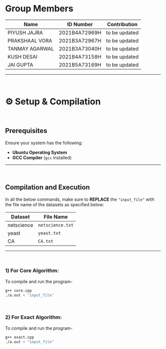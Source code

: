 # Group Members

| Name         | ID Number                | Contribution |
|-----------------|-----------------------|-------------|
| PIYUSH JAJRA       | 2021B4A72969H      | to be updated |
| PRAKSHAAL VORA     | 2021B3A72967H      | to be updated |
| TANMAY AGARWAL     | 2021B3A73040H      | to be updated |
| KUSH DESAI         | 2021B4A73158H      | to be updated |
| JAI GUPTA         | 2021B5A73169H       | to be updated |

---
<br>

# ⚙️ Setup & Compilation

<br>

## Prerequisites
Ensure your system has the following:

- **Ubuntu Operating System**
- **GCC Compiler** (`gcc` installed)

---

<br>

## Compilation and Execution

In all the below commands, make sure to **REPLACE** the `"input_file"` with the file name of the datasets as specified below:

| Dataset         | File Name                 |
|-----------------|---------------------------|
| netscience       | `netscience.txt` |
| yeast     | `yeast.txt` |
| CA      | `CA.txt`  |

---

<br>

### 1) For Core Algorithm:

To compile and run the program-
```bash
g++ core.cpp
./a.out < "input_file"
```

<br>

### 2) For Exact Algorithm:

To compile and run the program-
```bash
g++ exact.cpp
./a.out < "input_file"
```

<br>

